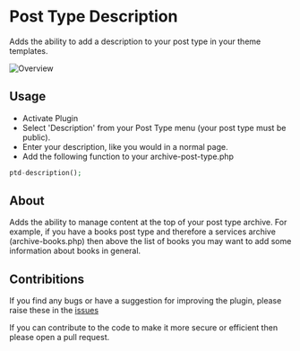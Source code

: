 Post Type Description
=====================

Adds the ability to add a description to your post type in your theme templates.

![Overview](http://d7c3hoiply1bq.cloudfront.net/wp-content/uploads/2014/01/Post-Type-Description.png)

## Usage

* Activate Plugin
* Select 'Description' from your Post Type menu (your post type must be public).
* Enter your description, like you would in a normal page.
* Add the following function to your archive-post-type.php

```php
ptd-description();
```

## About

Adds the ability to manage content at the top of your post type archive. For example, if you have a books post type and therefore a services archive (archive-books.php) then above the list of books you may want to add some information about books in general.

## Contribitions

If you find any bugs or have a suggestion for improving the plugin, please raise these in the [issues](https://github.com/stompweb/Post-Type-Description/issues)

If you can contribute to the code to make it more secure or efficient then please open a pull request.
